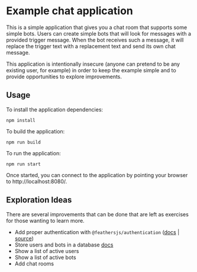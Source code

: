 # Example chat application

This is a simple application that gives you a chat room that supports some simple bots. Users can
create simple bots that will look for messages with a provided trigger message. When the bot
receives such a message, it will replace the trigger text with a replacement text and send its own
chat message.

This application is intentionally insecure (anyone can pretend to be any existing user, for example)
in order to keep the example simple and to provide opportunities to explore improvements.

## Usage

To install the application dependencies:

`npm install`

To build the application:

`npm run build`

To run the application:

`npm run start`

Once started, you can connect to the application by pointing your browser to http://localhost:8080/.

## Exploration Ideas

There are several improvements that can be done that are left as exercises for those wanting to
learn more.

 - Add proper authentication with `@feathersjs/authentication`
([docs](https://docs.feathersjs.com/api/authentication/server.html) |
 [source](https://github.com/feathersjs/authentication))
 - Store users and bots in a database
[docs](https://docs.feathersjs.com/api/databases/adapters.html)
 - Show a list of active users
 - Show a list of active bots
 - Add chat rooms
